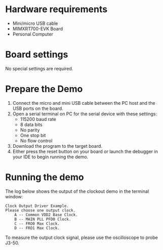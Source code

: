 Hardware requirements
=====================
- Mini/micro USB cable
- MIMXRT700-EVK Board
- Personal Computer

Board settings
============
No special settings are required.

Prepare the Demo
===============
1. Connect the micro and mini USB cable between the PC host and the USB ports on the board.
2. Open a serial terminal on PC for the serial device with these settings:
    - 115200 baud rate
    - 8 data bits
    - No parity
    - One stop bit
    - No flow control
3. Download the program to the target board.
4. Either press the reset button on your board or launch the debugger in your IDE to begin running
   the demo.

Running the demo
================
The log below shows the output of the clockout demo in the terminal window:
~~~~~~~~~~~~~~~~~~~~~~~~~~~~~~~~~~~
Clock Output Driver Example.
Please choose one output clock.
	A -- Common VDD2 Base Clock.
	B -- MAIN PLL PFD0 Clock.
	C -- FRO0 Max Clock.
	D -- FRO1 Max Clock.
~~~~~~~~~~~~~~~~~~~~~~~~~~~~~~~~~~~
To measure the output clock signal, please use the oscilloscope to probe J3-50.
